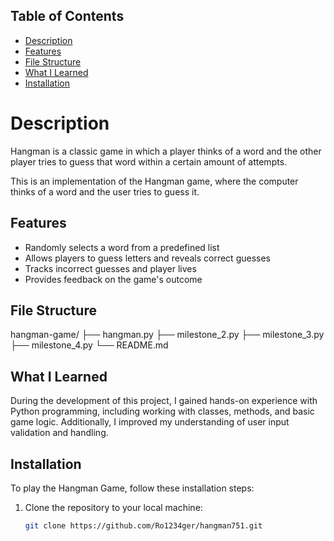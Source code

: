 ## Table of Contents

- [Description](#description)
- [Features](#Features)
- [File Structure](#file-structure)
- [What I Learned](#What-I-Learned)
- [Installation](#installation)

# Description
Hangman is a classic game in which a player thinks of a word and the other player tries to guess that word within a certain amount of attempts.

This is an implementation of the Hangman game, where the computer thinks of a word and the user tries to guess it. 

## Features

- Randomly selects a word from a predefined list
- Allows players to guess letters and reveals correct guesses
- Tracks incorrect guesses and player lives
- Provides feedback on the game's outcome

## File Structure

hangman-game/
├── hangman.py
├── milestone_2.py
├── milestone_3.py
├── milestone_4.py
└── README.md

## What I Learned

During the development of this project, I gained hands-on experience with Python programming, including working with classes, methods, and basic game logic. Additionally, I improved my understanding of user input validation and handling.

## Installation

To play the Hangman Game, follow these installation steps:

1. Clone the repository to your local machine:

   ```bash
   git clone https://github.com/Ro1234ger/hangman751.git
